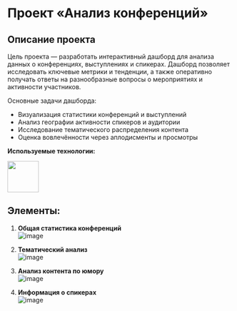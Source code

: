 # Проект «Анализ конференций»

## Описание проекта

Цель проекта — разработать интерактивный дашборд для анализа данных о конференциях, выступлениях и спикерах. Дашборд позволяет исследовать ключевые метрики и тенденции, а также оперативно получать ответы на разнообразные вопросы о мероприятиях и активности участников.

Основные задачи дашборда:
- Визуализация статистики конференций и выступлений
- Анализ географии активности спикеров и аудитории
- Исследование тематического распределения контента
- Оценка вовлечённости через аплодисменты и просмотры

**Используемые технологии:**

<img src="https://camo.githubusercontent.com/8ddd7494a3ede9c280431b4d3ab2df479446f829d23ae192d3efa63400c0d85f/68747470733a2f2f617661746172732e6d64732e79616e6465782e6e65742f693f69643d35363436613838626337356635333037323665663964313362313935336138655f6c2d31303431343538322d696d616765732d7468756d6273266e3d3133" width="70">

## Элементы:

1. **Общая статистика конференций**  
   ![image](https://github.com/user-attachments/assets/32c3d0d1-26e2-40ef-9ef6-2bc5ab00ce2a)

2. **Тематический анализ**  
   ![image](https://github.com/user-attachments/assets/82a51808-c8f3-4d50-8403-1fcc2bc7f86f)

3. **Анализ контента по юмору**  
   ![image](https://github.com/user-attachments/assets/252f4757-3127-41ce-aa5f-b201f39e0ced)

4. **Информация о спикерах**  
   ![image](https://github.com/user-attachments/assets/b439ad25-e738-4137-a18d-df4e57288156)

